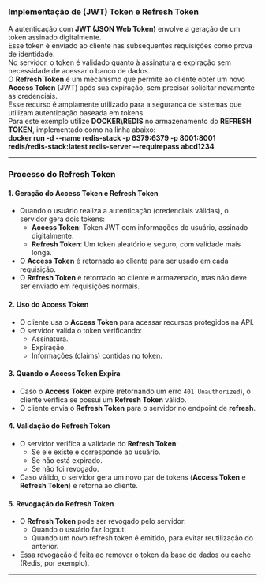
### Implementação de **(JWT)** **Token** e **Refresh Token** 

A autenticação com **JWT (JSON Web Token)** envolve a geração de um token assinado digitalmente.  
Esse token é enviado ao cliente nas subsequentes requisições como prova de identidade.  
No servidor, o token é validado quanto à assinatura e expiração sem necessidade de acessar o banco de dados.  
O **Refresh Token** é um mecanismo que permite ao cliente obter um novo **Access Token** (JWT) após sua expiração, sem precisar solicitar novamente as credenciais.  
Esse recurso é amplamente utilizado para a segurança de sistemas que utilizam autenticação baseada em tokens.  
Para este exemplo utilize **DOCKER\REDIS** no armazenamento do **REFRESH TOKEN**, implementado como na linha abaixo:  
**docker run -d --name redis-stack -p 6379:6379 -p 8001:8001 redis/redis-stack:latest redis-server --requirepass abcd1234**


---

### Processo do Refresh Token

#### 1. **Geração do Access Token e Refresh Token**
   - Quando o usuário realiza a autenticação (credenciais válidas), o servidor gera dois tokens:
     - **Access Token**: Token JWT com informações do usuário, assinado digitalmente.
     - **Refresh Token**: Um token aleatório e seguro, com validade mais longa.
   - O **Access Token** é retornado ao cliente para ser usado em cada requisição.
   - O **Refresh Token** é retornado ao cliente e armazenado, mas não deve ser enviado em requisições normais.

#### 2. **Uso do Access Token**
   - O cliente usa o **Access Token** para acessar recursos protegidos na API.
   - O servidor valida o token verificando:
     - Assinatura.
     - Expiração.
     - Informações (claims) contidas no token.

#### 3. **Quando o Access Token Expira**
   - Caso o **Access Token** expire (retornando um erro `401 Unauthorized`), o cliente verifica se possui um **Refresh Token** válido.
   - O cliente envia o **Refresh Token** para o servidor no endpoint de **refresh**.

#### 4. **Validação do Refresh Token**
   - O servidor verifica a validade do **Refresh Token**:
     - Se ele existe e corresponde ao usuário.
     - Se não está expirado.
     - Se não foi revogado.
   - Caso válido, o servidor gera um novo par de tokens (**Access Token** e **Refresh Token**) e retorna ao cliente.

#### 5. **Revogação do Refresh Token**
   - O **Refresh Token** pode ser revogado pelo servidor:
     - Quando o usuário faz logout.
     - Quando um novo refresh token é emitido, para evitar reutilização do anterior.
   - Essa revogação é feita ao remover o token da base de dados ou cache (Redis, por exemplo).

---
